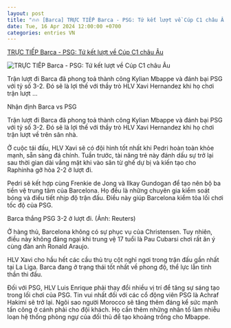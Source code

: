 ```yaml
---
layout: post
title: "🔥🔥 [Barca] TRỰC TIẾP Barca - PSG: Tứ kết lượt về Cúp C1 châu Âu"
date: Tue, 16 Apr 2024 12:00:00 +0700
categories: entries VN
---
```

[TRỰC TIẾP Barca - PSG: Tứ kết lượt về Cúp C1 châu Âu](https://vov.vn/the-thao/truc-tiep-barca-psg-tu-ket-luot-ve-cup-c1-chau-au-post1089557.vov)

![TRỰC TIẾP Barca - PSG: Tứ kết lượt về Cúp C1 châu Âu](https://vov-media.emitech.vn/sites/default/files/styles/og_image/public/2024-04/2024-04-16t191636z_1765372172_up1ek4g1hjna1_rtrmadp_3_soccer-champions-fcb-psg-report.jpg?v=1713295701)

Trận lượt đi Barca đã phong toả thành công Kylian Mbappe và đánh bại PSG với tỷ số 3-2. Đó sẽ là lợi thế với thầy trò HLV Xavi Hernandez khi họ chơi trận lượt ...

Nhận định Barca vs PSG

Trận lượt đi Barca đã phong toả thành công Kylian Mbappe và đánh bại PSG với tỷ số 3-2. Đó sẽ là lợi thế với thầy trò HLV Xavi Hernandez khi họ chơi trận lượt về trên sân nhà.

Ở cuộc tái đấu, HLV Xavi sẽ có đội hình tốt nhất khi Pedri hoàn toàn khỏe mạnh, sẵn sàng đá chính. Tuần trước, tài năng trẻ này đánh dấu sự trở lại sau thời gian dài vắng mặt khi vào sân từ ghế dự bị và kiến tạo cho Raphinha gỡ hòa 2-2 ở lượt đi.

Pedri sẽ kết hợp cùng Frenkie de Jong và Ilkay Gundogan để tạo nên bộ ba tiền vệ trung tâm của Barcelona. Họ đều là những chuyên gia kiểm soát bóng và điều tiết nhịp độ trận đấu. Điều này giúp Barcelona kiểm tỏa lối chơi tốc độ của PSG.

Barca thắng PSG 3-2 ở lượt đi. (Ảnh: Reuters)

Ở hàng thủ, Barcelona không có sự phục vụ của Christensen. Tuy nhiên, điều này không đáng ngại khi trung vệ 17 tuổi là Pau Cubarsi chơi rất ăn ý cùng đàn anh Ronald Araujo.

HLV Xavi cho hầu hết các cầu thủ trụ cột nghỉ ngơi trong trận đấu gần nhất tại La Liga. Barca đang ở trạng thái tốt nhất về phong độ, thể lực lẫn tinh thần thi đấu.

Đối với PSG, HLV Luis Enrique phải thay đổi nhiều vị trí để tăng sự sáng tạo trong lối chơi của PSG. Tin vui nhất đối với các cổ động viên PSG là Achraf Hakimi sẽ trở lại. Ngôi sao người Morocco sẽ tăng thêm đáng kể sức mạnh tấn công ở cánh phải cho đội khách. Họ cần thêm những nhân tố làm nhiễu loạn hệ thống phòng ngự của đối thủ để tạo khoảng trống cho Mbappe.

